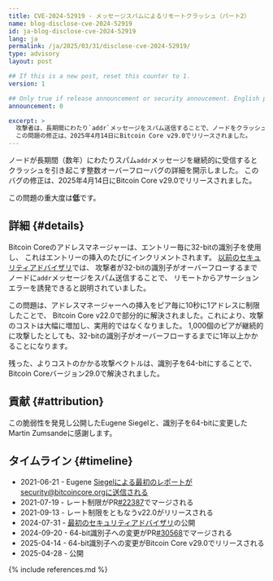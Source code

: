 ```yaml
---
title: CVE-2024-52919 - メッセージスパムによるリモートクラッシュ（パート2）
name: blog-disclose-cve-2024-52919
id: ja-blog-disclose-cve-2024-52919
lang: ja
permalink: /ja/2025/03/31/disclose-cve-2024-52919/
type: advisory
layout: post

## If this is a new post, reset this counter to 1.
version: 1

## Only true if release announcement or security annoucement. English posts only
announcement: 0

excerpt: >
  攻撃者は、長期間にわたり`addr`メッセージをスパム送信することで、ノードをクラッシュさせる可能性があります。
  この問題の修正は、2025年4月14日にBitcoin Core v29.0でリリースされました。
---
```


ノードが長期間（数年）にわたりスパム`addr`メッセージを継続的に受信するとクラッシュを引き起こす整数オーバーフローバグの詳細を開示しました。
このバグの修正は、2025年4月14日にBitcoin Core v29.0でリリースされました。

この問題の重大度は**低**です。

## 詳細 {#details}

Bitcoin Coreのアドレスマネージャーは、エントリー毎に32-bitの識別子を使用し、
これはエントリーの挿入のたびにインクリメントされます。
[以前のセキュリティアドバイザリ](https://bitcoincore.org/ja/2024/07/31/disclose-addrman-int-overflow)では、
攻撃者が32-bitの識別子がオーバーフローするまでノードに`addr`メッセージをスパム送信することで、
リモートからアサーションエラーを誘発できると説明されていました。

この問題は、アドレスマネージャーへの挿入をピア毎に10秒に1アドレスに制限したことで、
Bitcoin Core v22.0で部分的に解決されました。これにより、攻撃のコストは大幅に増加し、実用的ではなくなりました。
1,000個のピアが継続的に攻撃したとしても、32-bitの識別子がオーバーフローするまでに1年以上かかることになります。

残った、よりコストのかかる攻撃ベクトルは、識別子を64-bitにすることで、Bitcoin Coreバージョン29.0で解決されました。

## 貢献 {#attribution}

この脆弱性を発見し公開したEugene Siegelと、識別子を64-bitに変更したMartin Zumsandeに感謝します。

## タイムライン {#timeline}

* 2021-06-21 - Eugene Siegelによる最初のレポートがsecurity@bitcoincore.orgに送信される
* 2021-07-19 - レート制限がPR[#22387](https://github.com/bitcoin/bitcoin/pull/22387)でマージされる
* 2021-09-13 - レート制限をともなうv22.0がリリースされる
* 2024-07-31 - [最初のセキュリティアドバイザリ](https://bitcoincore.org/ja/2024/07/31/disclose-addrman-int-overflow)の公開
* 2024-09-20 - 64-bit識別子への変更がPR[#30568](https://github.com/bitcoin/bitcoin/pull/30568)でマージされる
* 2025-04-14 - 64-bit識別子への変更がBitcoin Core v29.0でリリースされる
* 2025-04-28 - 公開

{% include references.md %}
